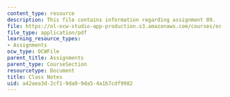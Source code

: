 ```yaml
---
content_type: resource
description: This file contains information regarding assignment 09.
file: https://ol-ocw-studio-app-production.s3.amazonaws.com/courses/ec-050-recreate-experiments-from-history-inform-the-future-from-the-past-galileo-january-iap-2010/a42aea3d2cf19da09da54a1b7cdf9982_MITEC_050IAP10_assn09.pdf
file_type: application/pdf
learning_resource_types:
- Assignments
ocw_type: OCWFile
parent_title: Assignments
parent_type: CourseSection
resourcetype: Document
title: Class Notes
uid: a42aea3d-2cf1-9da0-9da5-4a1b7cdf9982
---
```

